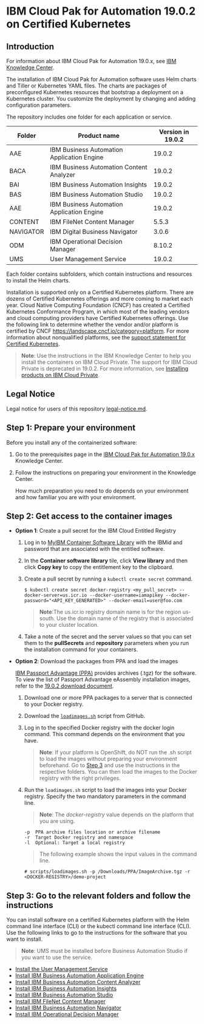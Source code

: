 
# IBM Cloud Pak for Automation 19.0.2 on Certified Kubernetes

## Introduction

For information about IBM Cloud Pak for Automation 19.0.x, see [IBM Knowledge Center](https://www.ibm.com/support/knowledgecenter/SSYHZ8_19.0.x/welcome/kc_welcome_dba_distrib.html).

The installation of IBM Cloud Pak for Automation software uses Helm charts and Tiller or Kubernetes YAML files. The charts are packages of preconfigured Kubernetes resources that bootstrap a deployment on a Kubernetes cluster. You customize the deployment by changing and adding configuration parameters.

The repository includes one folder for each application or service.

| Folder 	| Product name 	| Version in 19.0.2 |
|------------	|----------------------------------	|------------- |
| AAE 	| IBM Business Automation Application Engine | 19.0.2 |
| BACA 	| IBM Business Automation Content Analyzer | 19.0.2 |
| BAI 	| IBM Business Automation Insights | 19.0.2 |
| BAS 	| IBM Business Automation Studio | 19.0.2 |
| AAE 	| IBM Business Automation Application Engine | 19.0.2 |
| CONTENT 	| IBM FileNet Content Manager | 5.5.3 |
| NAVIGATOR 	| IBM Digital Business Navigator | 3.0.6 |
| ODM 	| IBM Operational Decision Manager | 8.10.2 |
| UMS 	| User Management Service | 19.0.2 |

Each folder contains subfolders, which contain instructions and resources to install the Helm charts. 

Installation is supported only on a Certified Kubernetes platform. There are dozens of Certified Kubernetes offerings and more coming to market each year. Cloud Native Computing Foundation (CNCF) has created a Certified Kubernetes Conformance Program, in which most of the leading vendors and cloud computing providers have Certified Kubernetes offerings. Use the following link to determine whether the vendor and/or platform is certified by CNCF https://landscape.cncf.io/category=platform. For more information about nonqualified platforms, see the [support statement for Certified Kubernetes](http://www.ibm.com/support/docview.wss?uid=ibm10876926).

> **Note**: Use the instructions in the IBM Knowledge Center to help you install the containers on IBM Cloud Private. The support for IBM Cloud Private is deprecated in 19.0.2. For more information, see [Installing products on IBM Cloud Private](https://www.ibm.com/support/knowledgecenter/SSYHZ8_19.0.x/com.ibm.dba.install/topics/tsk_install_icp.html).

## Legal Notice

Legal notice for users of this repository [legal-notice.md](legal-notice.md).

## Step 1: Prepare your environment

Before you install any of the containerized software:

1. Go to the prerequisites page in the [IBM Cloud Pak for Automation 19.0.x](https://www.ibm.com/support/knowledgecenter/SSYHZ8_19.0.x/com.ibm.dba.install/k8s_topics/tsk_prepare_env_k8s.html) Knowledge Center.
2. Follow the instructions on preparing your environment in the Knowledge Center.

   How much preparation you need to do depends on your environment and how familiar you are with your environment.

##  Step 2: Get access to the container images

  * **Option 1**: Create a pull secret for the IBM Cloud Entitled Registry

    1. Log in to [MyIBM Container Software Library](https://myibm.ibm.com/products-services/containerlibrary) with the IBMid and password that are associated with the entitled software.

    2. In the **Container software library** tile, click **View library** and then click **Copy key** to copy the entitlement key to the clipboard.

    3. Create a pull secret by running a `kubectl create secret` command.
       ``` console
       $ kubectl create secret docker-registry <my_pull_secret> --docker-server=us.icr.io --docker-username=iamapikey --docker-password="<API_KEY_GENERATED>" --docker-email=user@foo.com
       ```

       > **Note**:The us.icr.io registry domain name is for the region us-south. Use the domain name of the registry that is associated to your cluster location.

    4. Take a note of the secret and the server values so that you can set them to the **pullSecrets** and **repository** parameters when you run the installation command for your containers.

  * **Option 2**: Download the packages from PPA and load the images

    [IBM Passport Advantage (PPA)](https://www-01.ibm.com/software/passportadvantage/pao_customer.html) provides archives (.tgz) for the software. To view the list of Passport Advantage eAssembly installation images, refer to the [19.0.2 download document](http://www.ibm.com/support/docview.wss?uid=ibm10958567).

    1. Download one or more PPA packages to a server that is connected to your Docker registry.

    2. Download the [`loadimages.sh`](scripts/loadimages.sh) script from GitHub.

    3. Log in to the specified Docker registry with the docker login command.
   This command depends on the environment that you have.

       > **Note**: If your platform is OpenShift, do NOT run the .sh script to load the images without preparing your environment beforehand. Go to [Step 3](README.md#step-3-go-to-the-relevant-folders-and-follow-the-instructions) and use the instructions in the respective folders. You can then load the images to the Docker registry with the right privileges.

    4. Run the `loadimages.sh` script to load the images into your Docker registry. Specify the two mandatory parameters in the command line.

       > **Note**: The *docker-registry* value depends on the platform that you are using.

       ```
       -p  PPA archive files location or archive filename
       -r  Target Docker registry and namespace
       -l  Optional: Target a local registry
       ```

       > The following example shows the input values in the command line.

       ```
       # scripts/loadimages.sh -p /Downloads/PPA/ImageArchive.tgz -r <DOCKER-REGISTRY>/demo-project
       ```
## Step 3: Go to the relevant folders and follow the instructions

You can install software on a certified Kubernetes platform with the Helm command line interface (CLI) or the kubectl command line interface (CLI). Use the following links to go to the instructions for the software that you want to install.
> **Note**: UMS must be installed before Business Automation Studio if you want to use the service.

- [Install the User Management Service](UMS/README.md)
- [Install IBM Business Automation Application Engine](AAE/README.md)
- [Install IBM Business Automation Content Analyzer](BACA/README.md)
- [Install IBM Business Automation Insights](BAI/README.md)
- [Install IBM Business Automation Studio](BAS/README.md)
- [Install IBM FileNet Content Manager](CONTENT/README.md)
- [Install IBM Business Automation Navigator](NAVIGATOR/README.md)
- [Install IBM Operational Decision Manager](ODM/README.md)
